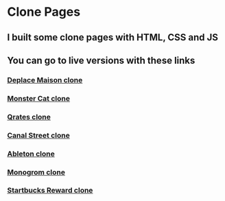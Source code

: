 # Clone Pages

## I built some clone pages with HTML, CSS and JS

## You can go to live versions with these links

### <a href="https://lorem-maison.glitch.me/" target="_blank">Deplace Maison clone</a>

### <a href="https://monster-mat.glitch.me/" target="_blank">Monster Cat clone</a>

### <a href="https://mrates.glitch.me/" target="_blank">Qrates clone</a>

### <a href="https://lorem-street-market.glitch.me/" target="_blank">Canal Street clone</a>

### <a href="https://loreton.glitch.me/" target="_blank">Ableton clone</a>

### <a href="https://loregram.glitch.me/" target="_blank">Monogrom clone</a>

### <a href="https://mtarbucks.glitch.me/" target="_blank">Startbucks Reward clone</a>

